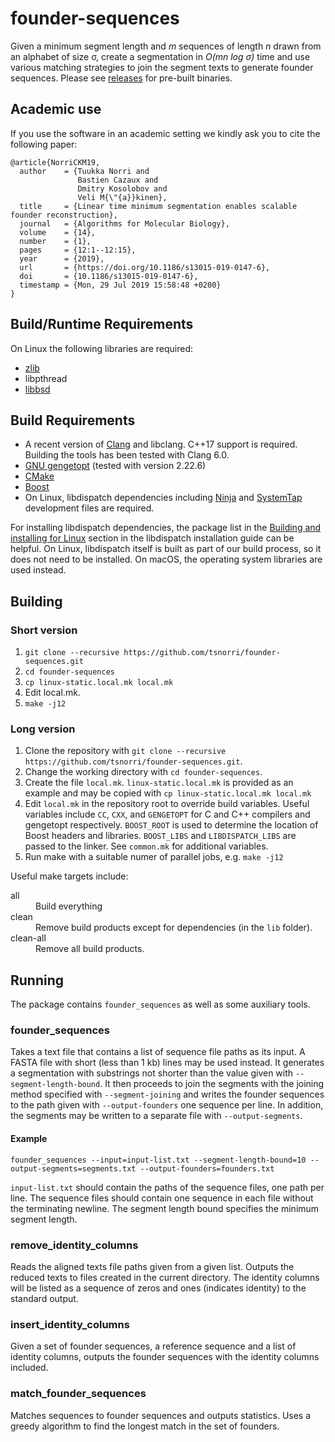 # founder-sequences

Given a minimum segment length and *m* sequences of length *n* drawn from an alphabet of size σ, create a segmentation in *O(mn log σ)* time and use various matching strategies to join the segment texts to generate founder sequences. Please see [releases](https://github.com/tsnorri/founder-sequences/releases) for pre-built binaries.

## Academic use

If you use the software in an academic setting we kindly ask you to cite the following paper:

```TeX
@article{NorriCKM19,
  author    = {Tuukka Norri and
               Bastien Cazaux and
               Dmitry Kosolobov and
               Veli M{\"{a}}kinen},
  title     = {Linear time minimum segmentation enables scalable founder reconstruction},
  journal   = {Algorithms for Molecular Biology},
  volume    = {14},
  number    = {1},
  pages     = {12:1--12:15},
  year      = {2019},
  url       = {https://doi.org/10.1186/s13015-019-0147-6},
  doi       = {10.1186/s13015-019-0147-6},
  timestamp = {Mon, 29 Jul 2019 15:58:48 +0200}
}
```

## Build/Runtime Requirements

On Linux the following libraries are required:

* [zlib](https://zlib.net/)
* libpthread
* [libbsd](https://libbsd.freedesktop.org/)

## Build Requirements

- A recent version of [Clang](https://clang.llvm.org/) and libclang. C++17 support is required. Building the tools has been tested with Clang 6.0.
- [GNU gengetopt](https://www.gnu.org/software/gengetopt/gengetopt.html) (tested with version 2.22.6)
- [CMake](https://cmake.org)
- [Boost](https://www.boost.org)
- On Linux, libdispatch dependencies including [Ninja](https://ninja-build.org) and [SystemTap](https://sourceware.org/systemtap/) development files are required.

For installing libdispatch dependencies, the package list in the [Building and installing for Linux](https://github.com/apple/swift-corelibs-libdispatch/blob/master/INSTALL.md#building-and-installing-for-linux) section in the libdispatch installation guide can be helpful. On Linux, libdispatch itself is built as part of our build process, so it does not need to be installed. On macOS, the operating system libraries are used instead.

## Building

### Short version

1. `git clone --recursive https://github.com/tsnorri/founder-sequences.git`
2. `cd founder-sequences`
3. `cp linux-static.local.mk local.mk`
4. Edit local.mk.
5. `make -j12`

### Long version

1. Clone the repository with `git clone --recursive https://github.com/tsnorri/founder-sequences.git`.
2. Change the working directory with `cd founder-sequences`.
3. Create the file `local.mk`. `linux-static.local.mk` is provided as an example and may be copied with `cp linux-static.local.mk local.mk`
4. Edit `local.mk` in the repository root to override build variables. Useful variables include `CC`, `CXX`, and `GENGETOPT` for C and C++ compilers and gengetopt respectively. `BOOST_ROOT` is used to determine the location of Boost headers and libraries. `BOOST_LIBS` and `LIBDISPATCH_LIBS` are passed to the linker. See `common.mk` for additional variables.
5. Run make with a suitable numer of parallel jobs, e.g. `make -j12`

Useful make targets include:

<dl>
<dt>all</dt>
<dd>Build everything</dd>
<dt>clean</dt>
<dd>Remove build products except for dependencies (in the <code>lib</code> folder).</dd>
<dt>clean-all</dt>
<dd>Remove all build products.</dd>
</dl>

## Running

The package contains `founder_sequences` as well as some auxiliary tools.

### founder\_sequences

Takes a text file that contains a list of sequence file paths as its input. A FASTA file with short (less than 1 kb) lines may be used instead. It generates a segmentation with substrings not shorter than the value given with `--segment-length-bound`. It then proceeds to join the segments with the joining method specified with `--segment-joining` and writes the founder sequences to the path given with `--output-founders` one sequence per line. In addition, the segments may be written to a separate file with `--output-segments`.

#### Example

    founder_sequences --input=input-list.txt --segment-length-bound=10 --output-segments=segments.txt --output-founders=founders.txt

`input-list.txt` should contain the paths of the sequence files, one path per line. The sequence files should contain one sequence in each file without the terminating newline. The segment length bound specifies the minimum segment length.

### remove\_identity\_columns

Reads the aligned texts file paths given from a given list. Outputs the reduced texts to files created in the current directory. The identity columns will be listed as a sequence of zeros and ones (indicates identity) to the standard output.

### insert\_identity\_columns

Given a set of founder sequences, a reference sequence and a list of identity columns, outputs the founder sequences with the identity columns included.

### match\_founder\_sequences

Matches sequences to founder sequences and outputs statistics. Uses a greedy algorithm to find the longest match in the set of founders.

